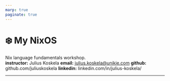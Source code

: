 ```yaml
---
marp: true
paginate: true
---
```

# ❄️ My NixOS

Nix language fundamentals workshop.
</br>
**instructor:** Julius Koskela
**email:** <julius.koskela@unikie.com>
**github:** github.com/juliuskoskela
**linkedin:** linkedin.com/in/julius-koskela/

---
